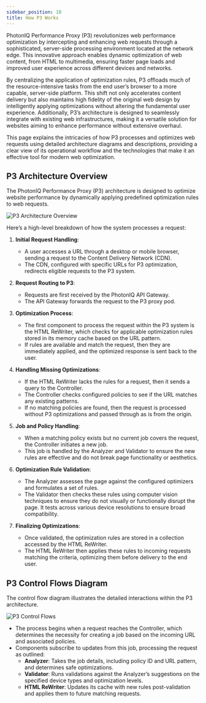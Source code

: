 ```yaml
---
sidebar_position: 10
title: How P3 Works
---
```


PhotonIQ Performance Proxy (P3) revolutionizes web performance optimization by intercepting and enhancing web requests through a sophisticated, server-side processing environment located at the network edge. This innovative approach enables dynamic optimization of web content, from HTML to multimedia, ensuring faster page loads and improved user experience across different devices and networks.

By centralizing the application of optimization rules, P3 offloads much of the resource-intensive tasks from the end user’s browser to a more capable, server-side platform. This shift not only accelerates content delivery but also maintains high fidelity of the original web design by intelligently applying optimizations without altering the fundamental user experience. Additionally, P3’s architecture is designed to seamlessly integrate with existing web infrastructures, making it a versatile solution for websites aiming to enhance performance without extensive overhaul.

This page explains the intricacies of how P3 processes and optimizes web requests using detailed architecture diagrams and descriptions, providing a clear view of its operational workflow and the technologies that make it an effective tool for modern web optimization.

## P3 Architecture Overview

The PhotonIQ Performance Proxy (P3) architecture is designed to optimize website performance by dynamically applying predefined optimization rules to web requests.

![P3 Architecture Overview](/img/photoniq/p3/p3-architecture-overview.png)

Here’s a high-level breakdown of how the system processes a request:

1. **Initial Request Handling**:
   - A user accesses a URL through a desktop or mobile browser, sending a request to the Content Delivery Network (CDN).
   - The CDN, configured with specific URLs for P3 optimization, redirects eligible requests to the P3 system.

2. **Request Routing to P3**:
   - Requests are first received by the PhotonIQ API Gateway.
   - The API Gateway forwards the request to the P3 proxy pod.

3. **Optimization Process**:
   - The first component to process the request within the P3 system is the HTML ReWriter, which checks for applicable optimization rules stored in its memory cache based on the URL pattern.
   - If rules are available and match the request, then they are immediately applied, and the optimized response is sent back to the user.

4. **Handling Missing Optimizations**:
   - If the HTML ReWriter lacks the rules for a request, then it sends a query to the Controller.
   - The Controller checks configured policies to see if the URL matches any existing patterns.
   - If no matching policies are found, then the request is processed without P3 optimizations and passed through as is from the origin.

5. **Job and Policy Handling**:
   - When a matching policy exists but no current job covers the request, the Controller initiates a new job.
   - This job is handled by the Analyzer and Validator to ensure the new rules are effective and do not break page functionality or aesthetics.

6. **Optimization Rule Validation**:
   - The Analyzer assesses the page against the configured optimizers and formulates a set of rules.
   - The Validator then checks these rules using computer vision techniques to ensure they do not visually or functionally disrupt the page. It tests across various device resolutions to ensure broad compatibility.

7. **Finalizing Optimizations**:
   - Once validated, the optimization rules are stored in a collection accessed by the HTML ReWriter.
   - The HTML ReWriter then applies these rules to incoming requests matching the criteria, optimizing them before delivery to the end user.

## P3 Control Flows Diagram

The control flow diagram illustrates the detailed interactions within the P3 architecture.

![P3 Control Flows](/img/photoniq/p3/p3-control-flows.png)

- The process begins when a request reaches the Controller, which determines the necessity for creating a job based on the incoming URL and associated policies.
- Components subscribe to updates from this job, processing the request as outlined:
  - **Analyzer**: Takes the job details, including policy ID and URL pattern, and determines safe optimizations.
  - **Validator**: Runs validations against the Analyzer’s suggestions on the specified device types and optimization levels.
  - **HTML ReWriter**: Updates its cache with new rules post-validation and applies them to future matching requests.

